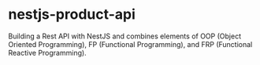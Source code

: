 # nestjs-product-api
Building a Rest API with NestJS and combines elements of OOP (Object Oriented Programming), FP (Functional Programming), and FRP (Functional Reactive Programming).
